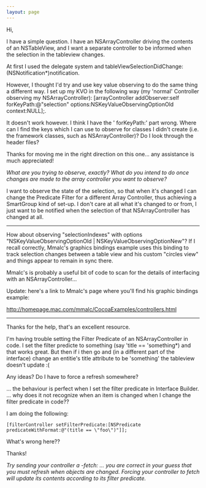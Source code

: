 ```yaml
---
layout: page
---
```


Hi,

I have a simple question. I have an NSArrayController driving the contents of an NSTableView, and I want a separate controller to be informed when the selection in the tableview changes.

At first I used the delegate system and     tableViewSelectionDidChange:(NSNotification*)notification.

However, I thought I'd try and use key value observing to do the same thing a different way. I set up my KVO in the following way (my 'normal' Controller observing my NSArrayController):     [arrayController addObserver:self forKeyPath:@"selection" options:NSKeyValueObservingOptionOld context:NULL];.

It doesn't work however. I think I have the '    forKeyPath:' part wrong. Where can I find the keys which I can use to observe for classes I didn't create (i.e. the framework classes, such as NSArrayController)? Do I look through the header files?

Thanks for moving me in the right direction on this one... any assistance is much appreciated!

*What are you trying to observe, exactly? What do you intend to do once changes are made to the array controller you want to observe?*

I want to observe the state of the selection, so that when it's changed I can change the Predicate Filter for a different Array Controller, thus achieving a SmartGroup kind of set-up. I don't care at all what it's changed to or from, I just want to be notified when the selection of that NSArrayController has changed at all.

----

How about observing "selectionIndexes" with options "NSKeyValueObservingOptionOld | NSKeyValueObservingOptionNew"? If I recall correctly, Mmalc's graphics bindings example uses this binding to track selection changes between a table view and his custom "circles view" and things appear to remain in sync there. 

Mmalc's is probably a useful bit of code to scan for the details of interfacing with an NSArrayController...

Update: here's a link to Mmalc's page where you'll find his graphic bindings example:

http://homepage.mac.com/mmalc/CocoaExamples/controllers.html

----

Thanks for the help, that's an excellent resource.

I'm having trouble setting the Filter Predicate of an NSArrayController in code. I set the filter predicte to something (say 'title == 'something*) and that works great. But then if i then go and (in a different part of the interface) change an entitie's title attribute to be 'something' the tableview doesn't update :(

Any ideas? Do I have to force a refresh somewhere?

... the behaviour is perfect when I set the filter predicate in Interface Builder. ... why does it not recognize when an item is changed when I change the filter predicate in code??

I am doing the following:

    [filterController setFilterPredicate:[NSPredicate predicateWithFormat:@"(title == \"foo\")"]];

What's wrong here??

Thanks!

*Try sending your controller a     -fetch: ... you are correct in your guess that you must refresh when objects are changed. Forcing your controller to fetch will update its contents according to its filter predicate.*
